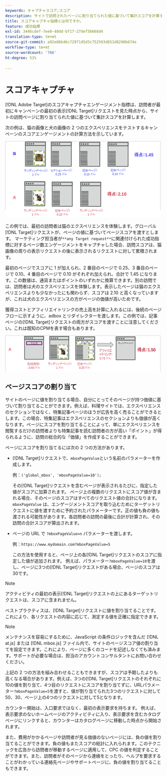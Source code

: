 ```yaml
---
keywords: キャプチャスコア;スコア
description: サイトで訪問されたページに割り当てられた値に基づいて集計スコアを計算するAdobe [!DNL Target] のスコアキャプチャエンゲージメント指標について説明します。
title: スコアキャプチャ指標とは何ですか。
feature: 成功指標
exl-id: 3446cdef-7ee0-40dd-bf17-27def56668d4
translation-type: tm+mt
source-git-commit: a92e88b46c72971d5d3c752593d651d8290b674e
workflow-type: tm+mt
source-wordcount: '766'
ht-degree: 51%

---
```


# スコアキャプチャ

[!DNL Adobe Target]のスコアキャプチャエンゲージメント指標は、訪問者が最初にキャンペーンの最初の表示[!DNL Target]リクエストを見た時点から、サイトの訪問ページに割り当てられた値に基づいて集計スコアを計算します。

次の例は、猫の画像と犬の画像の 2 つのエクスペリエンスをテストするキャンペーンのスコアエンゲージメントの計算方法を示しています。

![](assets/example_score.png)

この例では、最初の訪問者は猫のエクスペリエンスを体験します。グローバル[!DNL Target]リクエストが、ページの値に基づいてページスコアを渡すとします。 マーケティング担当者が`**any Target request**`に関連付けられた成功指標に対するページ数エンゲージメントをキャプチャした場合、訪問スコアは、猫画像の周りの表示リクエストの後に表示されるリクエストに対して累積されます。

最初のページでスコアに 1 が加えられ、2 番目のページで 0.25、3 番目のページで 0.10、4 番目のページで 0.10 がそれぞれ加えられ、合計で 1.45 になります。この数値は、通貨またはポイントのいずれかに換算できます。別の訪問では、訪問者は犬のエクスペリエンスを体験します。表示したページは猫のエクスペリエンスよりも少なかったにも関わらず、スコアは 2.10 と高くなっていますが、これは犬のエクスペリエンスの方がページの価値が高いためです。

獲得コストとアフィリエイトリンクの売上高を計算に入れるには、後続のページフローに示すように、adbox とリダイレクターを渡します。この例では、記事ページの[!DNL Target]リクエストの両方がスコアを渡すことに注意してください。これは既知のCPMを表す場合もあります。

![](assets/example_score2.png)

## ページスコアの割り当て

サイトのページに値を割り当てる場合、自分にとってそのページが持つ価値に基づいて割り当てることができます。例えば、料理サイトでは、エクスペリエンスのセクションではなく、特集記事ページのほうが広告を高く売ることができるとします。この場合、特集記事はエクスペリエンスのセクションよりも価値が高くなります。ページにスコアを割り当てることによって、単にエクスペリエンスを閲覧するだけの訪問者よりも特集記事を読む訪問者の方が高い「ポイント」が得られるように、訪問の総合的な「価値」を作成することができます。

ページにスコアを割り当てるには次の 2 つの方法があります。

* [!DNL Target]リクエストで、`mboxPageValue`という名前のパラメーターを作成します。

   例：`('global_mbox', 'mboxPageValue=10');`

   その[!DNL Target]リクエストを含むページが表示されるたびに、指定した値がスコアに加算されます。 ページ上の複数のリクエストにスコア値が含まれる場合、そのページのスコアはすべてのリクエスト値の合計になります。 `mboxPageValue` は、エンゲージメントスコアを取り込むためにターゲットリクエストに値を渡すために予約されたパラメーターです。正の値も負の値も渡される可能性があります。各訪問者の訪問の最後に合計が計算され、その訪問の合計スコアが算出されます。

* ページの URL で `?mboxPageValue=n` パラメーターを渡します。

   例：`https://www.mydomain.com?mboxPageValue=5`

   この方法を使用すると、ページ上の各[!DNL Target]リクエストのスコアに指定した値が追加されます。 例えば、パラメーター`?mboxPageValue=10`を渡し、ページに3つの[!DNL Target]リクエストがある場合、ページのスコアは30です。

>[!NOTE]
>
>アクティビティの最初の表示[!DNL Target]リクエストの上にあるターゲットリクエストは、スコアに含まれません。

ベストプラクティスは、[!DNL Target]リクエストに値を割り当てることです。 これにより、各リクエストの内容に応じて、測定する値を正確に指定できます。

>[!NOTE]
>
>メンテナンスを容易にするために、JavaScript の条件ロジックを含んだ [!DNL at.js] または [!DNL mbox.js] ファイル内で、サイトのページスコア値の割り当てを設定できます。これにより、ページに多くのコードを記述しなくても済みます。サポートが必要な場合は、担当のアカウントコンサルタントにお問い合わせください。

上記の 2 つの方法を組み合わせることもできますが、スコアは予期したよりも高くなる場合があります。例えば、3つの[!DNL Target]リクエストのそれぞれに10の値を割り当て、4つ目のリクエストにスコアを割り当てずに、URLパラメーター`?mboxPageValue=5`を渡すと、値が割り当てられた3つのリクエストに対して50、30、ページ上の4つのリクエストに対して5となります。

カウンター開始は、入口要求ではなく、最初の表示要求を持ちます。 例えば、表示要求のないホームページのアクティビティに入り、表示要求を含むカタログページにリンクすると、カウンターはカタログページに移動した時点から開始されます。

また、費用がかかるページや訪問者が見る価値のないページには、負の値を割り当てることができます。負の値もまたスコアの総計に入れられます。このテクニックを広告から訪問者が移動するページに適用して、CPC の値を判定することができます。また、訪問者がそのページから連絡をとったり、ヘルプを要求することがわかっている連絡先ページやサポートページに、負の値を割り当てることもできます。
